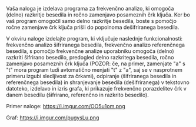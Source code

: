 Vaša naloga je izdelava programa za frekvenčno analizo, ki omogoča (delno) razkritje besedila in ročno zamenjavo posameznih črk ključa. 
Ker bo vaš program omogočil samo delno razkritje besedila, boste s pomočjo ročne zamenjave črk ključa prišli do popolnoma dešifriranega besedila.

V okviru naloge izdelajte program, ki vključuje naslednje funkcionalnosti:
frekvenčno analizo šifriranega besedila,
frekvenčno analizo referenčnega besedila,
s pomočjo frekvenčne analize uporabniku omogoča (delno) razkriti šifrirano besedilo,
predogled delno razkritega besedila,
ročno zamenjavo posameznih črk ključa (POZOR: če, na primer, zamenjate "a" s "t" mora program tudi avtomatično menjati "t" z "a", saj se v nasprotnem primeru izgubi sledljivost za črkami),
odpiranje (šifriranega besedila in referenčnega besedila) in shranjevanje besedila (dešifriranega) v tekstovno datoteko,
izdelavo in izris grafa, ki prikazuje frekvenčno porazdelitev črk v danem besedilu (šifrirano, referenčno in razkrito besedilo).

Primer naloge: 
https://i.imgur.com/OO5u1om.png 

Graf: 
https://i.imgur.com/pugysLu.png
